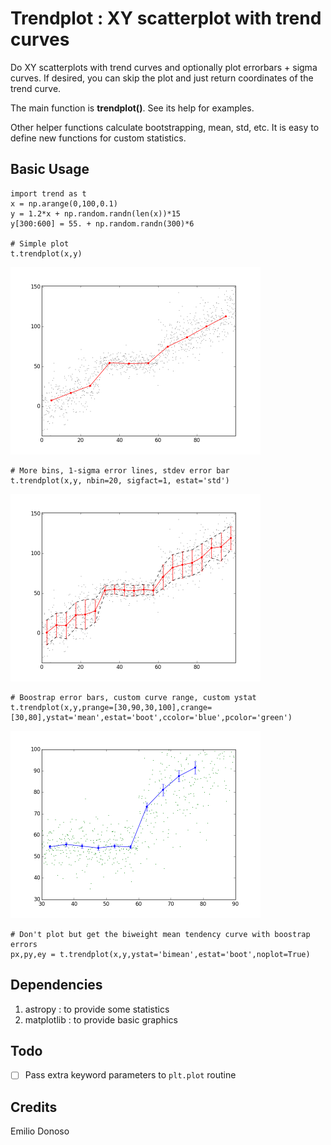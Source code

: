 Trendplot : XY scatterplot with trend curves
============================================
Do XY scatterplots with trend curves and optionally plot errorbars + sigma curves.
If desired, you can skip the plot and just return coordinates of the trend curve.

The main function is **trendplot()**. See its help for examples.

Other helper functions calculate bootstrapping, mean, std, etc. It is easy to 
define new functions for custom statistics.

Basic Usage
--------
    import trend as t
    x = np.arange(0,100,0.1)
    y = 1.2*x + np.random.randn(len(x))*15
    y[300:600] = 55. + np.random.randn(300)*6

    # Simple plot
    t.trendplot(x,y)

<img src="https://github.com/samotracio/trend/raw/master/ex1.png?raw=true" alt="example1" width="400px">
    
    # More bins, 1-sigma error lines, stdev error bar
    t.trendplot(x,y, nbin=20, sigfact=1, estat='std')

<img src="https://github.com/samotracio/trend/raw/master/ex2.png?raw=true" alt="example2" width="400px">
    
    # Boostrap error bars, custom curve range, custom ystat
    t.trendplot(x,y,prange=[30,90,30,100],crange=[30,80],ystat='mean',estat='boot',ccolor='blue',pcolor='green')

<img src="https://github.com/samotracio/trend/raw/master/ex3.png?raw=true" alt="example3" width="400px">

    # Don't plot but get the biweight mean tendency curve with boostrap errors
    px,py,ey = t.trendplot(x,y,ystat='bimean',estat='boot',noplot=True)

Dependencies
------------
1. astropy : to provide some statistics
2. matplotlib : to provide basic graphics

Todo
----
- [ ] Pass extra keyword parameters to ``plt.plot`` routine

Credits
-------
Emilio Donoso